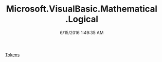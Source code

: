 ﻿---
title: Microsoft.VisualBasic.Mathematical.Logical
date: 6/15/2016 1:49:35 AM
---

[Tokens](T-Microsoft.VisualBasic.Mathematical.Logical.Tokens.html)
